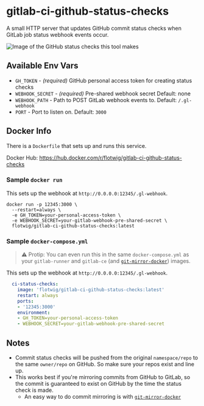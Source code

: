 # gitlab-ci-github-status-checks

A small HTTP server that updates GitHub commit status checks when GitLab job status webhook events occur.

![Image of the GitHub status checks this tool makes][ss]

## Available Env Vars

* `GH_TOKEN` - *(required)* GitHub personal access token for creating status checks
* `WEBHOOK_SECRET` - *(required)* Pre-shared webhook secret Default: none
* `WEBHOOK_PATH` - Path to POST GitLab webhook events to. Default: `/.gl-webhook`
* `PORT` - Port to listen on. Default: `3000`

## Docker Info

There is a `Dockerfile` that sets up and runs this service.

Docker Hub: https://hub.docker.com/r/flotwig/gitlab-ci-github-status-checks

### Sample `docker run`

This sets up the webhook at `http://0.0.0.0:12345/.gl-webhook`.

```shell
docker run -p 12345:3000 \
  --restart=always \
  -e GH_TOKEN=your-personal-access-token \
  -e WEBHOOK_SECRET=your-gitlab-webhook-pre-shared-secret \
  flotwig/gitlab-ci-github-status-checks:latest
```

### Sample `docker-compose.yml`

> ⚠ Protip: You can even run this in the same `docker-compose.yml` as your `gitlab-runner` and `gitlab-ce` (and [`git-mirror-docker`][git-mirror-docker]) images.

This sets up the webhook at `http://0.0.0.0:12345/.gl-webhook`.

```yml
  ci-status-checks:
    image: 'flotwig/gitlab-ci-github-status-checks:latest'
    restart: always
    ports:
    - '12345:3000'
    environment:
    - GH_TOKEN=your-personal-access-token
    - WEBHOOK_SECRET=your-gitlab-webhook-pre-shared-secret
```

## Notes

* Commit status checks will be pushed from the original `namespace/repo` to the same `owner/repo` on GitHub. So make sure your repos exist and line up.
* This works best if you're mirroring commits from GitHub to GitLab, so the commit is guaranteed to exist on GitHub by the time the status check is made.
  * An easy way to do commit mirroring is with [`git-mirror-docker`][git-mirror-docker]

[git-mirror-docker]: https://github.com/flotwig/git-mirror-docker/
[ss]: https://i.imgur.com/wvCW1Up.png
